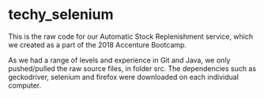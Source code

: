 # techy_selenium

This is the raw code for our Automatic Stock Replenishment service, which we created as a part of the 2018 Accenture Bootcamp.

As we had a range of levels and experience in Git and Java, we only pushed/pulled the raw source files, in folder src. The dependencies such as 
geckodriver, selenium and firefox were downloaded on each individual computer. 
